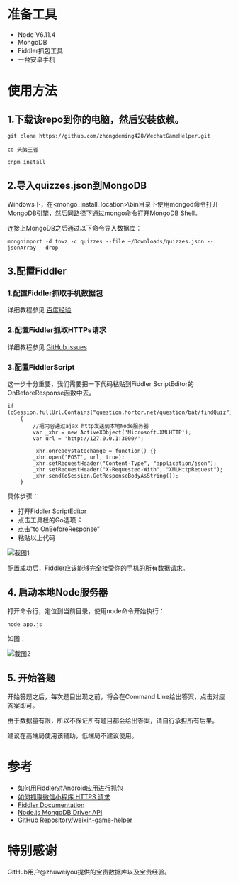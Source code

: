 # 准备工具

* Node V6.11.4
* MongoDB
* Fiddler抓包工具
* 一台安卓手机

# 使用方法

## 1.下载该repo到你的电脑，然后安装依赖。

	git clone https://github.com/zhongdeming428/WechatGameHelper.git

	cd 头脑王者

	cnpm install

## 2.导入quizzes.json到MongoDB


Windows下，在<mongo_install_location>\bin目录下使用mongod命令打开MongoDB引擎，然后同路径下通过mongo命令打开MongoDB Shell。

连接上MongoDB之后通过以下命令导入数据库：

	mongoimport -d tnwz -c quizzes --file ~/Downloads/quizzes.json --jsonArray --drop

## 3.配置Fiddler

### 1.配置Fiddler抓取手机数据包

详细教程参见 [百度经验](https://jingyan.baidu.com/article/03b2f78c7b6bb05ea237aed2.html)

### 2.配置Fiddler抓取HTTPs请求

详细教程参见 [GitHub issues](https://github.com/zhuweiyou/weixin-game-helper/issues/6)

### 3.配置FiddlerScript
这一步十分重要，我们需要把一下代码粘贴到Fiddler ScriptEditor的OnBeforeResponse函数中去。

	if (oSession.fullUrl.Contains("question.hortor.net/question/bat/findQuiz"))
		{
			//把内容通过ajax http发送到本地Node服务器
			var _xhr = new ActiveXObject('Microsoft.XMLHTTP');
			var url = 'http://127.0.0.1:3000/';

			_xhr.onreadystatechange = function() {}
			_xhr.open('POST', url, true);
			_xhr.setRequestHeader("Content-Type", "application/json");
			_xhr.setRequestHeader("X-Requested-With", "XMLHttpRequest");
			_xhr.send(oSession.GetResponseBodyAsString());
		}

具体步骤：

* 打开Fiddler ScriptEditor
* 点击工具栏的Go选项卡
* 点击“to OnBeforeResponse”
* 粘贴以上代码

![截图1]('pics/screenshot1.png')

配置成功后，Fiddler应该能够完全接受你的手机的所有数据请求。

## 4. 启动本地Node服务器

打开命令行，定位到当前目录，使用node命令开始执行：

	node app.js

如图：

![截图2]('pics/screenshot2.png')

## 5. 开始答题

开始答题之后，每次题目出现之前，将会在Command Line给出答案，点击对应答案即可。

由于数据量有限，所以不保证所有题目都会给出答案，请自行承担所有后果。

建议在高端局使用该辅助，低端局不建议使用。

# 参考
* [如何用Fiddler对Android应用进行抓包](https://jingyan.baidu.com/article/03b2f78c7b6bb05ea237aed2.html)
* [如何抓取微信小程序 HTTPS 请求](https://github.com/zhuweiyou/weixin-game-helper/issues/6)
* [Fiddler Documentation](http://docs.telerik.com/fiddler/configure-fiddler/tasks/configurefiddler)
* [Node.js MongoDB Driver API](http://mongodb.github.io/node-mongodb-native/2.2/api/)
* [GitHub Repository/weixin-game-helper](https://github.com/zhuweiyou/weixin-game-helper/blob/master/%E5%A4%B4%E8%84%91%E7%8E%8B%E8%80%85/README.md)

# 特别感谢

GitHub用户@zhuweiyou提供的宝贵数据库以及宝贵经验。






